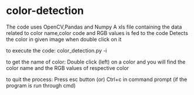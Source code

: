 # color-detection

The code uses OpenCV,Pandas and Numpy
A xls file containing the data related to color name,color code and RGB values is fed to the code
Detects the color in given image when double click on it

to execute the code:
color_detection.py -i <image file name with extension>
  
to get the name of color:
Double click (left) on a color and you will find the color name and the RGB values of respective color

to quit the process:
Press esc button 
(or)
Ctrl+c in command prompt (if the program is run through cmd)
